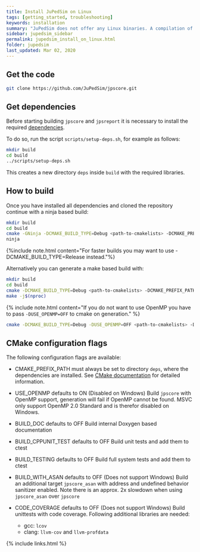 ```yaml
---
title: Install JuPedSim on Linux
tags: [getting_started, troubleshooting]
keywords: installation
summary: "JuPedSim does not offer any Linux binaries. A compilation of the code is necessary."
sidebar: jupedsim_sidebar
permalink: jupedsim_install_on_linux.html
folder: jupedsim
last_updated: Mar 02, 2020
---
```


## Get the code 

```bash
git clone https://github.com/JuPedSim/jpscore.git
```

## Get dependencies

Before starting building `jpscore` and `jpsreport` it is necessary to install the required [dependencies](jupedsim_requirements.html).

To do so, run the script `scripts/setup-deps.sh`, for example as follows:

```bash
mkdir build
cd build
../scripts/setup-deps.sh
```

This creates a new directory `deps` inside `build` with the required libraries.

## How to build
Once you have installed all dependencies and cloned the repository continue
with a ninja based build:
```bash
mkdir build
cd build
cmake -GNinja -DCMAKE_BUILD_TYPE=Debug <path-to-cmakelists> -DCMAKE_PREFIX_PATH=$(pwd)/deps
ninja
```

{%include note.html content="For faster builds you may want to use -DCMAKE_BUILD_TYPE=Release instead."%}

Alternatively you can generate a make based build with:
```bash
mkdir build
cd build
cmake -DCMAKE_BUILD_TYPE=Debug <path-to-cmakelists> -DCMAKE_PREFIX_PATH=$(pwd)/deps
make -j$(nproc)
```

{% include note.html content="If you do not want to use OpenMP you have to pass `-DUSE_OPENMP=OFF` to cmake on generation." %}
```bash
cmake -DCMAKE_BUILD_TYPE=Debug -DUSE_OPENMP=OFF <path-to-cmakelists> -DCMAKE_PREFIX_PATH=$(pwd)/deps
```

## CMake configuration flags

The following configuration flags are available:

- CMAKE_PREFIX_PATH must always be set to directory `deps`, where the dependencies are installed. See [CMake documentation](https://cmake.org/cmake/help/latest/variable/CMAKE_PREFIX_PATH.html) for detailed information.

- USE_OPENMP defaults to ON (Disabled on Windows)
Build `jpscore` with OpenMP support, generation will fail if OpenMP cannot be
found.
MSVC only support OpenMP 2.0 Standard and is therefor disabled on Windows.

- BUILD_DOC defaults to OFF
Build internal Doxygen based documentation

- BUILD_CPPUNIT_TEST defaults to OFF
Build unit tests and add them to ctest

- BUILD_TESTING defaults to OFF
Build full system tests and add them to ctest

- BUILD_WITH_ASAN defaults to OFF (Does not support Windows)
Build an additional target `jpscore_asan` with address and undefined behavior
sanitizer enabled. Note there is an approx. 2x slowdown when using
`jpscore_asan` over `jpscore`

- CODE_COVERAGE defaults to OFF (Does not support Windows)
Build unittests with code coverage. Following additional libraries are needed:
    - gcc: `lcov`
    - clang: `llvm-cov` and `llvm-profdata`

{% include links.html %}

